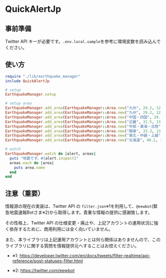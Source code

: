 # QuickAlertJp

事前準備
-----
Twitter API キーが必要です。`.env.local.sample`を参考に環境変数を読み込んでください。


使い方
-----
```ruby
require "./lib/earthquake_manager"
include QuickAlertJp

# setup
EarthquakeManager.setup

# setup area
EarthquakeManager.add_area(EarthquakeManager::Area.new("九州", 29.2, 128.1, 34.4, 132.3))
EarthquakeManager.add_area(EarthquakeManager::Area.new("九州", 29.2, 128.1, 34.4, 132.3))
EarthquakeManager.add_area(EarthquakeManager::Area.new("中国・四国", 29.5, 130.4, 35.4, 134.0))
EarthquakeManager.add_area(EarthquakeManager::Area.new("近畿", 31.5, 134.1, 35.5, 136.5))
EarthquakeManager.add_area(EarthquakeManager::Area.new("中部・東海・北陸", 33.2, 136.6, 37.5, 139.3))
EarthquakeManager.add_area(EarthquakeManager::Area.new("関東", 33.3, 138.4, 37.4, 143.4))
EarthquakeManager.add_area(EarthquakeManager::Area.new("東北・中越・上越", 37.4, 137.3, 41.1, 144.3))
EarthquakeManager.add_area(EarthquakeManager::Area.new("北海道", 40.2, 138.2, 45.4, 148.1))

# watch
EarthquakeManager.watch do |alert, areas|
  puts "地震です。#{alert.inspect}"
  areas.each do |area|
    puts area.name
  end
end
```

注意（重要）
---------

情報源の現在の実装は、Twitter API の `filter.json`※1を利用して、`@eewbot`(緊急地震速報Botさま※2)から取得します。貴重な情報の提供に感謝致します。

その性格上、Twitter API の仕様変更・廃止や、上記アカウントの運用状況に強く依存するために、商用利用には全く向いていません。

また、本ライブラリは上記運用アカウントとは何ら関係はありませんので、このライブラリに関する質問を情報提供元へすることはお控えください。

- ※1: https://developer.twitter.com/en/docs/tweets/filter-realtime/api-reference/post-statuses-filter.html

- ※2: https://twitter.com/eewbot
